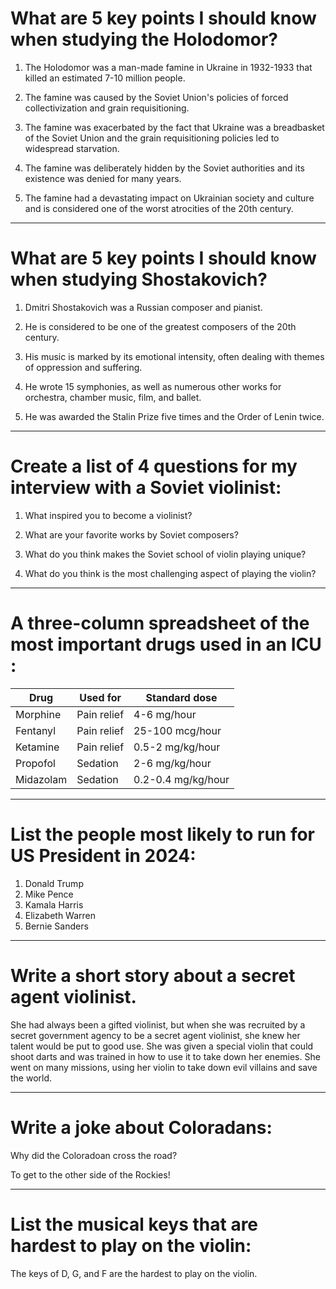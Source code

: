 
What are 5 key points I should know when studying the Holodomor?
================================================================
1. The Holodomor was a man-made famine in Ukraine in 1932-1933 that killed an estimated 7-10 million people.

2. The famine was caused by the Soviet Union's policies of forced collectivization and grain requisitioning.

3. The famine was exacerbated by the fact that Ukraine was a breadbasket of the Soviet Union and the grain requisitioning policies led to widespread starvation.

4. The famine was deliberately hidden by the Soviet authorities and its existence was denied for many years.

5. The famine had a devastating impact on Ukrainian society and culture and is considered one of the worst atrocities of the 20th century.







---

What are 5 key points I should know when studying Shostakovich?
===============================================================


1. Dmitri Shostakovich was a Russian composer and pianist.

2. He is considered to be one of the greatest composers of the 20th century.

3. His music is marked by its emotional intensity, often dealing with themes of oppression and suffering.

4. He wrote 15 symphonies, as well as numerous other works for orchestra, chamber music, film, and ballet.

5. He was awarded the Stalin Prize five times and the Order of Lenin twice.



---


Create a list of 4 questions for my interview with a Soviet violinist:
======================================================================

1. What inspired you to become a violinist?

2. What are your favorite works by Soviet composers?

3. What do you think makes the Soviet school of violin playing unique?

4. What do you think is the most challenging aspect of playing the violin?


---

A three-column spreadsheet of the most important drugs used in an ICU :
=======================================================================
Drug| Used for| Standard dose
----|---------|---------------
Morphine| Pain relief| 4-6 mg/hour
Fentanyl| Pain relief| 25-100 mcg/hour
Ketamine| Pain relief| 0.5-2 mg/kg/hour
Propofol| Sedation| 2-6 mg/kg/hour
Midazolam| Sedation| 0.2-0.4 mg/kg/hour


---

List the people most likely to run for US President in 2024:
=====
1. Donald Trump
2. Mike Pence
3. Kamala Harris
4. Elizabeth Warren
5. Bernie Sanders



---


Write a short story about a secret agent violinist.
================

She had always been a gifted violinist, but when she was recruited by a secret government agency to be a secret agent violinist, she knew her talent would be put to good use. She was given a special violin that could shoot darts and was trained in how to use it to take down her enemies. She went on many missions, using her violin to take down evil villains and save the world.

---

Write a joke about Coloradans:
==========

Why did the Coloradoan cross the road?

To get to the other side of the Rockies!


---


List the musical keys that are hardest to play on the violin:
===========
<!--  -->
The keys of D, G, and F are the hardest to play on the violin.